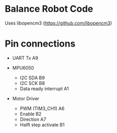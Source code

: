 # Balance Robot Code

Uses libopencm3 (https://github.com/libopencm3)

# Pin connections
- UART Tx A9

- MPU6050
    - I2C SDA B9
    - I2C SCK B8
    - Data ready interrupt A1

- Motor Driver
    - PWM (TIM3_CH1) A6
    - Enable B2
    - Direction A7
    - Halft step activate B1